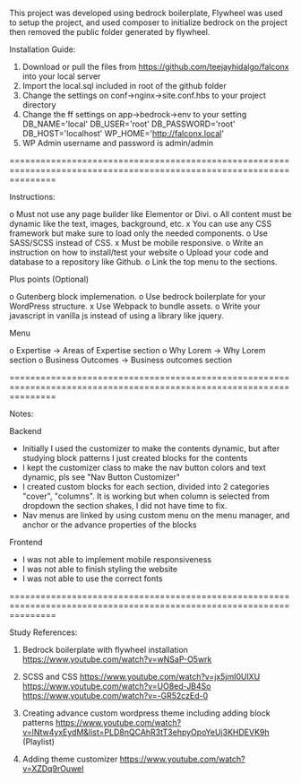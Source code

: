 This project was developed using bedrock boilerplate, Flywheel was used to setup the project, and used composer to initialize bedrock on the project then removed the public folder generated by flywheel.

Installation Guide:

1. Download or pull the files from https://github.com/teejayhidalgo/falconx into your local server
2. Import the local.sql included in root of the github folder
3. Change the settings on conf->nginx->site.conf.hbs to your project directory
4. Change the ff settings on app->bedrock->env to your setting
    DB_NAME='local'
    DB_USER='root'
    DB_PASSWORD='root'
    DB_HOST='localhost'
    WP_HOME='http://falconx.local'
5. WP Admin username and password is admin/admin

=====================================================================================================================

Instructions: 

o Must not use any page builder like Elementor or Divi.
o All content must be dynamic like the text, images, background, etc.
x You can use any CSS framework but make sure to load only the needed components.
o Use SASS/SCSS instead of CSS.
x Must be mobile responsive.
o Write an instruction on how to install/test your website
o Upload your code and database to a repository like Github. 
o Link the top menu to the sections.

Plus points (Optional)

o Gutenberg block implemenation.
o Use bedrock boilerplate for your WordPress structure.
x Use Webpack to bundle assets.
o Write your javascript in vanilla js instead of using a library like jquery.

Menu

o Expertise -> Areas of Expertise section
o Why Lorem -> Why Lorem section
o Business Outcomes -> Business outcomes section

=====================================================================================================================

Notes:

Backend
* Initially I used the customizer to make the contents dynamic, but after studying block patterns I just created blocks for the contents
* I kept the customizer class to make the nav button colors and text dynamic, pls see "Nav Button Customizer"
* I created custom blocks for each section, divided into 2 categories "cover", "columns". It is working but when column is selected from dropdown the section shakes, I did not have time to fix.
* Nav menus are linked by using custom menu on the menu manager, and anchor or the advance properties of the blocks

Frontend

* I was not able to implement mobile responsiveness
* I was not able to finish styling the website
* I was not able to use the correct fonts

=====================================================================================================================

Study References:
1. Bedrock boilerplate with flywheel installation
https://www.youtube.com/watch?v=wNSaP-O5wrk

2. SCSS and CSS
https://www.youtube.com/watch?v=jx5jmI0UlXU
https://www.youtube.com/watch?v=UO8ed-JB4So
https://www.youtube.com/watch?v=-GR52czEd-0

3. Creating advance custom wordpress theme including adding block patterns
https://www.youtube.com/watch?v=lNtw4yxEydM&list=PLD8nQCAhR3tT3ehpyOpoYeUj3KHDEVK9h (Playlist)

4. Adding theme customizer
https://www.youtube.com/watch?v=XZDq9rOuweI